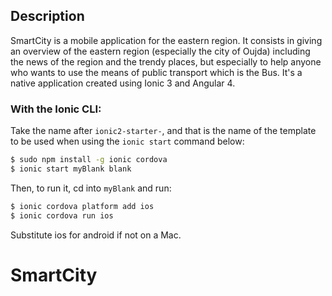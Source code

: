 ## Description

SmartCity is a mobile application for the eastern region. It consists in giving an overview of the eastern region (especially the city of Oujda) including the news of the region and the trendy places, but especially to help anyone who wants to use the means of public transport which is the Bus.
It's a native application created using Ionic 3 and Angular 4.

### With the Ionic CLI:

Take the name after `ionic2-starter-`, and that is the name of the template to be used when using the `ionic start` command below:

```bash
$ sudo npm install -g ionic cordova
$ ionic start myBlank blank
```

Then, to run it, cd into `myBlank` and run:

```bash
$ ionic cordova platform add ios
$ ionic cordova run ios
```

Substitute ios for android if not on a Mac.

# SmartCity
